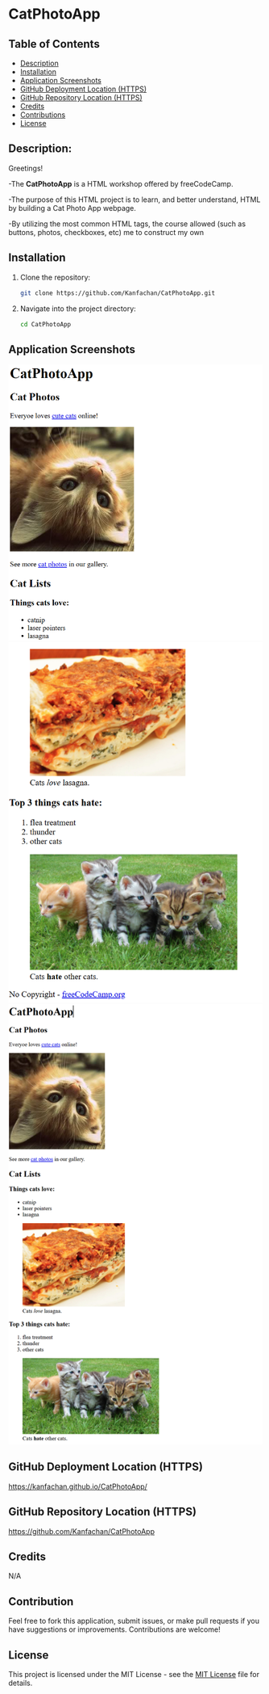 # CatPhotoApp

## Table of Contents

- [Description](#description)
- [Installation](#installation)
- [Application Screenshots](#application-screenshots)
- [GitHub Deployment Location (HTTPS)](#github-deployment-location-https)
- [GitHub Repository Location (HTTPS)](#github-repository-location-https)
- [Credits](#credits)
- [Contributions](#contributions)
- [License](#license)

## Description:

Greetings!

-The **CatPhotoApp** is a HTML workshop offered by freeCodeCamp. 

-The purpose of this HTML project is to learn, and better understand, HTML by building a Cat Photo App webpage. 

-By utilizing the most common HTML tags, the course allowed (such as buttons, photos, checkboxes, etc) me to construct my own


## Installation

1. Clone the repository:
   ```bash
   git clone https://github.com/Kanfachan/CatPhotoApp.git
   ```
2. Navigate into the project directory:
   ```bash
   cd CatPhotoApp
   ```

## Application Screenshots

![secreenshot](/images/Screenshot1.png)
![secreenshot](/images/Screenshot2.png)
![secreenshot](/images/Screenshot3.png)

## GitHub Deployment Location (HTTPS)

https://kanfachan.github.io/CatPhotoApp/

## GitHub Repository Location (HTTPS)

https://github.com/Kanfachan/CatPhotoApp

## Credits

N/A

## Contribution

Feel free to fork this application, submit issues, or make pull requests if you have suggestions or improvements. Contributions are welcome!

## License

This project is licensed under the MIT License - see the [MIT License](LICENSE) file for details.